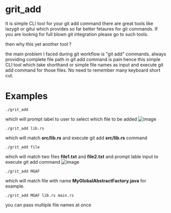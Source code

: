 # grit_add
It is simple CLI tool for your git add command
there are great tools like lazygit or gitui which provides so far better fetaures for git commands. 
If you are looknig for full blown git integration please go to such tools.

then why this yet another tool ?

the main problem I faced during git workflow is "git add" commands.
always providing complete file path in git add command is pain hence this simple CLI tool which take shorthand or simple file names as input and execute git add command for those files. No need to remember many keyboard short cut. 

# Examples 
```
./grit_add
```
which will prompt label to user to select which file to be added
![image](https://user-images.githubusercontent.com/12895102/211626465-95b8009f-bea5-4943-8a8c-b728da5a5711.png)

```
./grit_add lib.rs
```
which will match **src/lib.rs** and execute git add **src/lib.rs** command

```
./grit_add file
```
which will match two files **file1.txt** and **file2.txt** and prompt lable input to execute git add command
![image](https://user-images.githubusercontent.com/12895102/211627064-70ad0a18-841b-4cec-b712-e5a07c7c2277.png)

```
./grit_add MGAF 
```
which will match file with name **MyGlobalAbstractFactory.java** for example.

```
./grit_add MGAF lib.rs main.rs
```
you can pass multiple file names at once
